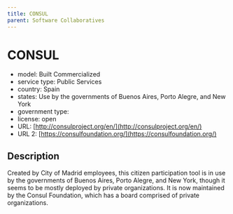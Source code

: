 ```yaml
---
title: CONSUL
parent: Software Collaboratives
---
```


# CONSUL

- model: Built Commercialized
- service type: Public Services
- country: Spain
- states: Use by the governments of Buenos Aires, Porto Alegre, and New York
- government type: 
- license: open
- URL: [http://consulproject.org/en/](http://consulproject.org/en/)
- URL 2: [https://consulfoundation.org/](https://consulfoundation.org/)

## Description

Created by City of Madrid employees, this citizen participation tool is in use by the governments of Buenos Aires, Porto Alegre, and New York, though it seems to be mostly deployed by private organizations. It is now maintained by the Consul Foundation, which has a board comprised of private organizations.
